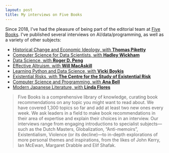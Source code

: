 ```yaml
---
layout: post
title: My interviews on Five Books
---
```


Since 2018, I've had the pleasure of being part of the editorial team at [Five Books](https://www.fivebooks.com). I've published several interviews on AI/data/programming, as well as a variety of other subjects:

* [Historical Change and Economic Ideology, with **Thomas Piketty**](https://fivebooks.com/best-books/economic-ideology-thomas-piketty/)
* [Computer Science for Data Scientists, with **Hadley Wickham**](https://fivebooks.com/best-books/computer-science-data-science-hadley-wickham/)
* [Data Science, with **Roger D. Peng**](https://fivebooks.com/best-books/data-science-roger-peng/)
* [Effective Altruism, with **Will MacAskill**](https://fivebooks.com/best-books/effective-altruism-will-macaskill/)
* [Learning Python and Data Science, with **Vicki Boykis**](https://fivebooks.com/best-books/learning-python-and-data-science-vicki-boykis/)
* [Existential Risks, with **The Centre for the Study of Existential Risk**](https://fivebooks.com/best-books/existential-risks-cambridge-cser/)
* [Computer Science and Programming, with **Ana Bell**](https://fivebooks.com/best-books/programming-computer-science-ana-bell/)
* [Modern Japanese Literature, with **Linda Flores**](https://fivebooks.com/best-books/modern-japanese-literature-linda-flores/)

> Five Books is a comprehensive library of knowledge, curating book recommendations on any topic you might want to read about. We have covered 1,300 topics so far and add at least two new ones every week. We ask leaders in a field to make book recommendations in their area of expertise and explain their choices in an interview. Our interviews range from engaging introductions to specialist subjects—such as the Dutch Masters, Globalization, “Anti-memoirs”, Existentialism, Violence (or its decline)—to in-depth explorations of more personal themes and inspirations, from the likes of John Kerry, Ian McEwan, Margaret Drabble and Elif Shafak.
